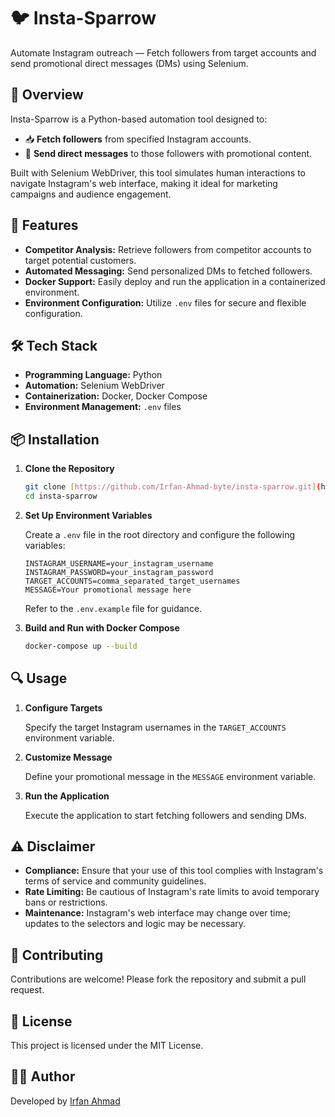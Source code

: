 # 🐦 Insta-Sparrow

Automate Instagram outreach — Fetch followers from target accounts and send promotional direct messages (DMs) using Selenium.

## 🚀 Overview

Insta-Sparrow is a Python-based automation tool designed to:

-   📥 **Fetch followers** from specified Instagram accounts.
-   💬 **Send direct messages** to those followers with promotional content.

Built with Selenium WebDriver, this tool simulates human interactions to navigate Instagram's web interface, making it ideal for marketing campaigns and audience engagement.

## 🧠 Features

-   **Competitor Analysis:** Retrieve followers from competitor accounts to target potential customers.
-   **Automated Messaging:** Send personalized DMs to fetched followers.
-   **Docker Support:** Easily deploy and run the application in a containerized environment.
-   **Environment Configuration:** Utilize `.env` files for secure and flexible configuration.

## 🛠️ Tech Stack

-   **Programming Language:** Python
-   **Automation:** Selenium WebDriver
-   **Containerization:** Docker, Docker Compose
-   **Environment Management:** `.env` files

## 📦 Installation

1.  **Clone the Repository**

    ```bash
    git clone [https://github.com/Irfan-Ahmad-byte/insta-sparrow.git](https://github.com/Irfan-Ahmad-byte/insta-sparrow.git)
    cd insta-sparrow
    ```

2.  **Set Up Environment Variables**

    Create a `.env` file in the root directory and configure the following variables:

    ```env
    INSTAGRAM_USERNAME=your_instagram_username
    INSTAGRAM_PASSWORD=your_instagram_password
    TARGET_ACCOUNTS=comma_separated_target_usernames
    MESSAGE=Your promotional message here
    ```

    Refer to the `.env.example` file for guidance.

3.  **Build and Run with Docker Compose**

    ```bash
    docker-compose up --build
    ```

## 🔍 Usage

1.  **Configure Targets**

    Specify the target Instagram usernames in the `TARGET_ACCOUNTS` environment variable.

2.  **Customize Message**

    Define your promotional message in the `MESSAGE` environment variable.

3.  **Run the Application**

    Execute the application to start fetching followers and sending DMs.

## ⚠️ Disclaimer

-   **Compliance:** Ensure that your use of this tool complies with Instagram's terms of service and community guidelines.
-   **Rate Limiting:** Be cautious of Instagram's rate limits to avoid temporary bans or restrictions.
-   **Maintenance:** Instagram's web interface may change over time; updates to the selectors and logic may be necessary.

## 🤝 Contributing

Contributions are welcome! Please fork the repository and submit a pull request.

## 📄 License

This project is licensed under the MIT License.

## 👨‍💻 Author

Developed by [Irfan Ahmad](!https://github.com/irfan-ahmad-byte)